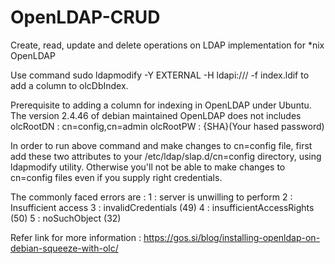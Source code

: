 # OpenLDAP-CRUD
Create, read, update and delete operations on LDAP implementation for *nix OpenLDAP

Use command 
sudo ldapmodify -Y EXTERNAL -H ldapi:/// -f index.ldif 
to add a column to olcDbIndex. 

Prerequisite to adding a column for indexing in OpenLDAP under Ubuntu.
The version 2.4.46 of debian maintained OpenLDAP does not includes 
olcRootDN : cn=config,cn=admin
olcRootPW : {SHA}(Your hased password)

In order to run above command and make changes to cn=config file, first add these two attributes to your /etc/ldap/slap.d/cn=config directory, using ldapmodify utility. Otherwise you'll not be able to make changes to cn=config files even if you supply right credentials.

The commonly faced errors are : 
1 : server is unwilling to perform
2 : Insufficient access
3 : invalidCredentials (49)
4 : insufficientAccessRights (50)
5 : noSuchObject (32)

Refer link for more information : https://gos.si/blog/installing-openldap-on-debian-squeeze-with-olc/

